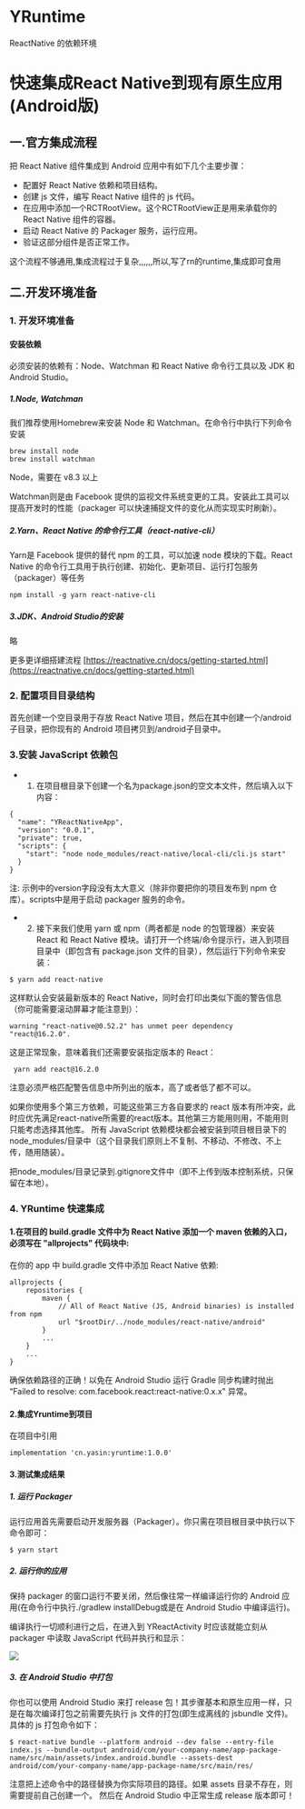 # YRuntime
ReactNative 的依赖环境


# 快速集成React Native到现有原生应用(Android版)
## 一.官方集成流程

把 React Native 组件集成到 Android 应用中有如下几个主要步骤：

- 配置好 React Native 依赖和项目结构。
- 创建 js 文件，编写 React Native 组件的 js 代码。
- 在应用中添加一个RCTRootView。这个RCTRootView正是用来承载你的 React Native 组件的容器。
- 启动 React Native 的 Packager 服务，运行应用。
- 验证这部分组件是否正常工作。

这个流程不够通用,集成流程过于复杂,,,,,,所以,写了rn的runtime,集成即可食用
##  二.开发环境准备
### 1. 开发环境准备
#### 安装依赖

必须安装的依赖有：Node、Watchman 和 React Native 命令行工具以及 JDK 和 Android Studio。
#####  1.Node, Watchman

我们推荐使用Homebrew来安装 Node 和 Watchman。在命令行中执行下列命令安装

```
brew install node
brew install watchman

```

Node，需要在 v8.3 以上

Watchman则是由 Facebook 提供的监视文件系统变更的工具。安装此工具可以提高开发时的性能（packager 可以快速捕捉文件的变化从而实现实时刷新）。


##### 2.Yarn、React Native 的命令行工具（react-native-cli）

Yarn是 Facebook 提供的替代 npm 的工具，可以加速 node 模块的下载。React Native 的命令行工具用于执行创建、初始化、更新项目、运行打包服务（packager）等任务

```
npm install -g yarn react-native-cli

```

##### 3.JDK、Android Studio的安装

略

更多更详细搭建流程 [https://reactnative.cn/docs/getting-started.html](https://reactnative.cn/docs/getting-started.html)

### 2. 配置项目目录结构

首先创建一个空目录用于存放 React Native 项目，然后在其中创建一个/android子目录，把你现有的 Android 项目拷贝到/android子目录中。
### 3.安装 JavaScript 依赖包

- 1) 在项目根目录下创建一个名为package.json的空文本文件，然后填入以下内容：

```
{
  "name": "YReactNativeApp",
  "version": "0.0.1",
  "private": true,
  "scripts": {
    "start": "node node_modules/react-native/local-cli/cli.js start"
  }
}
```
注: 示例中的version字段没有太大意义（除非你要把你的项目发布到 npm 仓库）。scripts中是用于启动 packager 服务的命令。

- 2) 接下来我们使用 yarn 或 npm（两者都是 node 的包管理器）来安装 React 和 React Native 模块。请打开一个终端/命令提示行，进入到项目目录中（即包含有 package.json 文件的目录），然后运行下列命令来安装：
 
 ```
$ yarn add react-native
 ```
 这样默认会安装最新版本的 React Native，同时会打印出类似下面的警告信息（你可能需要滚动屏幕才能注意到）：
 ```
 warning "react-native@0.52.2" has unmet peer dependency "react@16.2.0".
 ```
 
 这是正常现象，意味着我们还需要安装指定版本的 React：
 
 ```
  yarn add react@16.2.0
 ```
 注意必须严格匹配警告信息中所列出的版本，高了或者低了都不可以。
 
 如果你使用多个第三方依赖，可能这些第三方各自要求的 react 版本有所冲突，此时应优先满足react-native所需要的react版本。其他第三方能用则用，不能用则只能考虑选择其他库。
 所有 JavaScript 依赖模块都会被安装到项目根目录下的node_modules/目录中（这个目录我们原则上不复制、不移动、不修改、不上传，随用随装）。

  把node_modules/目录记录到.gitignore文件中（即不上传到版本控制系统，只保留在本地）。
  
### 4. YRuntime 快速集成
#### 1.在项目的 build.gradle 文件中为 React Native 添加一个 maven 依赖的入口，必须写在 "allprojects" 代码块中:
在你的 app 中 build.gradle 文件中添加 React Native 依赖:

```
allprojects {
    repositories {
        maven {
            // All of React Native (JS, Android binaries) is installed from npm
            url "$rootDir/../node_modules/react-native/android"
        }
        ...
    }
    ...
}
```
确保依赖路径的正确！以免在 Android Studio 运行 Gradle 同步构建时抛出 “Failed to resolve: com.facebook.react:react-native:0.x.x" 异常。
#### 2.集成Yruntime到项目
在项目中引用
```
implementation 'cn.yasin:yruntime:1.0.0'
```
#### 3.测试集成结果
##### 1. 运行 Packager

运行应用首先需要启动开发服务器（Packager）。你只需在项目根目录中执行以下命令即可：

```
$ yarn start
```
##### 2. 运行你的应用
保持 packager 的窗口运行不要关闭，然后像往常一样编译运行你的 Android 应用(在命令行中执行./gradlew installDebug或是在 Android Studio 中编译运行)。

编译执行一切顺利进行之后，在进入到 YReactActivity 时应该就能立刻从 packager 中读取 JavaScript 代码并执行和显示：

![](https://reactnative.cn/docs/assets/EmbeddedAppAndroid.png)

##### 3. 在 Android Studio 中打包
你也可以使用 Android Studio 来打 release 包！其步骤基本和原生应用一样，只是在每次编译打包之前需要先执行 js 文件的打包(即生成离线的 jsbundle 文件)。具体的 js 打包命令如下：

```
$ react-native bundle --platform android --dev false --entry-file index.js --bundle-output android/com/your-company-name/app-package-name/src/main/assets/index.android.bundle --assets-dest android/com/your-company-name/app-package-name/src/main/res/
```

注意把上述命令中的路径替换为你实际项目的路径。如果 assets 目录不存在，则需要提前自己创建一个。
然后在 Android Studio 中正常生成 release 版本即可！



